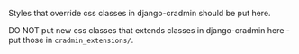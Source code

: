 Styles that override css classes in django-cradmin should be put here.

DO NOT put new css classes that extends classes in django-cradmin here -
put those in ``cradmin_extensions/``.
